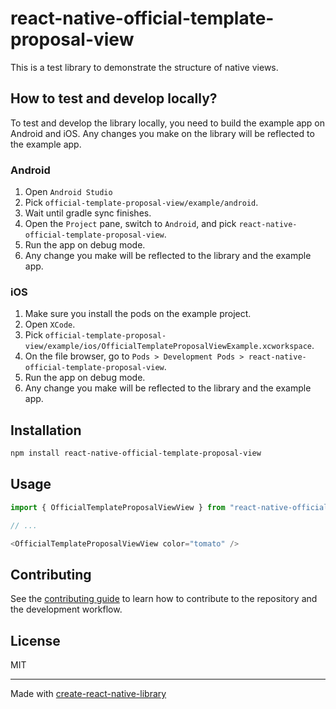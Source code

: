 # react-native-official-template-proposal-view

This is a test library to demonstrate the structure of native views.

## How to test and develop locally?

To test and develop the library locally, you need to build the example app on Android and iOS. Any changes you make on the library will be reflected to the example app.

### Android

1. Open `Android Studio`
2. Pick `official-template-proposal-view/example/android`.
3. Wait until gradle sync finishes.
4. Open the `Project` pane, switch to `Android`, and pick `react-native-official-template-proposal-view`.
5. Run the app on debug mode.
6. Any change you make will be reflected to the library and the example app.

### iOS

1. Make sure you install the pods on the example project.
2. Open `XCode`.
3. Pick `official-template-proposal-view/example/ios/OfficialTemplateProposalViewExample.xcworkspace`.
4. On the file browser, go to `Pods > Development Pods > react-native-official-template-proposal-view`.
5. Run the app on debug mode.
6. Any change you make will be reflected to the library and the example app.

## Installation

```sh
npm install react-native-official-template-proposal-view
```

## Usage

```js
import { OfficialTemplateProposalViewView } from "react-native-official-template-proposal-view";

// ...

<OfficialTemplateProposalViewView color="tomato" />
```

## Contributing

See the [contributing guide](CONTRIBUTING.md) to learn how to contribute to the repository and the development workflow.

## License

MIT

---

Made with [create-react-native-library](https://github.com/callstack/react-native-builder-bob)
